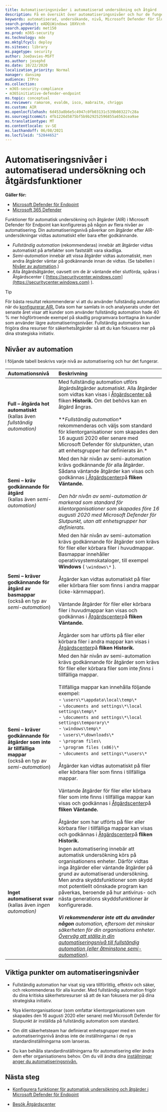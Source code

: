 ```yaml
---
title: Automatiseringsnivåer i automatiserad undersökning och åtgärd
description: Få en översikt över automatiseringsnivåer och hur de fungerar i Microsoft Defender för Endpoint
keywords: automatiserad, undersökande, nivå, Microsoft Defender för Slutpunkt
search.product: eADQiWindows 10XVcnh
search.appverid: met150
ms.prod: m365-security
ms.technology: mde
ms.mktglfcycl: deploy
ms.sitesec: library
ms.pagetype: security
author: JoeDavies-MSFT
ms.author: josephd
ms.date: 10/22/2020
localization_priority: Normal
manager: dansimp
audience: ITPro
ms.collection:
- m365-security-compliance
- m365initiative-defender-endpoint
ms.topic: conceptual
ms.reviewer: ramarom, evaldm, isco, mabraitm, chriggs
ms.custom: AIR
ms.openlocfilehash: 6d453a8b6e5c4947c0fb03131c539b083227c28a
ms.sourcegitcommit: 4fb1226d5875bf5b9b29252596855a6562cea9ae
ms.translationtype: MT
ms.contentlocale: sv-SE
ms.lasthandoff: 06/08/2021
ms.locfileid: "52844652"
---
```

# <a name="automation-levels-in-automated-investigation-and-remediation-capabilities"></a>Automatiseringsnivåer i automatiserad undersökning och åtgärdsfunktioner

**Gäller för:**
- [Microsoft Defender för Endpoint](https://go.microsoft.com/fwlink/p/?linkid=2154037)
- [Microsoft 365 Defender](https://go.microsoft.com/fwlink/?linkid=2118804)

Funktioner för automatisk undersökning och åtgärder (AIR) i Microsoft Defender för Endpoint kan konfigureras på någon av flera nivåer av automatisering. Din automatiseringsnivå påverkar om åtgärder efter AIR-undersökningar vidtas automatiskt eller bara efter godkännande.  
- *Fullständig automation* (rekommenderas) innebär att åtgärder vidtas automatiskt på artefakter som fastställt vara skadliga.
- *Semi-automation* innebär att vissa åtgärder vidtas automatiskt, men andra åtgärder väntar på godkännande innan de vidtas. (Se tabellen i [Nivåer av automation](#levels-of-automation).)
- Alla åtgärdsåtgärder, oavsett om de är väntande eller slutförda, spåras i Åtgärdscenter ( [https://securitycenter.windows.com](https://securitycenter.windows.com) ). 

> [!TIP]
> För bästa resultat rekommenderar vi att du använder fullständig automation när du [konfigurerar AIR.](configure-automated-investigations-remediation.md) Data som har samlats in och analyserats under det senaste året visar att kunder som använder fullständig automation hade 40 % mer högförtroende exempel på skadlig programvara borttagna än kunder som använder lägre automatiseringsnivåer. Fullständig automation kan frigöra dina resurser för säkerhetsåtgärder så att du kan fokusera mer på dina strategiska initiativ.

## <a name="levels-of-automation"></a>Nivåer av automation

I följande tabell beskrivs varje nivå av automatisering och hur det fungerar.

|Automationsnivå | Beskrivning|
|:---|:---|
|**Full – åtgärda hot automatiskt** <br/>(kallas även *fullständig automation)*| Med fullständig automation utförs åtgärdsåtgärder automatiskt. Alla åtgärder som vidtas kan visas i [Åtgärdscenter på](auto-investigation-action-center.md) fliken **Historik.** Om det behövs kan en åtgärd ångras.<br/><br/>**_Fullständig automation_* rekommenderas och väljs som standard för klientorganisationer som skapades den 16 augusti 2020 eller senare med Microsoft Defender för slutpunkten, utan att enhetsgrupper har definierats än.*  |
|**Semi – kräv godkännande för åtgärd** <br/>(kallas även *semi-automation)*| Med den här nivån av semi-automation krävs godkännande *för* alla åtgärder. Sådana väntande åtgärder kan visas och godkännas [i Åtgärdscenter](auto-investigation-action-center.md)på **fliken Väntande.**<br/><br/>*Den här nivån av semi-automation är markerad som standard för klientorganisationer som skapades före 16 augusti 2020 med Microsoft Defender för Slutpunkt, utan att enhetsgrupper har definierats.*|
|**Semi – kräver godkännande för åtgärd av basmappar** <br/>(också en typ av *semi-automation*)  | Med den här nivån av semi-automation krävs godkännande för åtgärder som krävs för filer eller körbara filer i huvudmappar. Basmappar innehåller operativsystemskataloger, till exempel **Windows** ( `\windows\*` ).<br/><br/>Åtgärder kan vidtas automatiskt på filer eller körbara filer som finns i andra mappar (icke-kärnmappar). <br/><br/>Väntande åtgärder för filer eller körbara filer i huvudmappar kan visas och godkännas i [Åtgärdscenter](auto-investigation-action-center.md)på **fliken Väntande.** <br/><br/>Åtgärder som har utförts på filer eller körbara filer i andra mappar kan visas i [Åtgärdscenter](auto-investigation-action-center.md)på **fliken Historik.** |
|**Semi – kräver godkännande för åtgärder som inte är tillfälliga mappar** <br/>(också en typ av *semi-automation*)| Med den här nivån av semi-automation krävs godkännande för åtgärder som krävs för filer eller körbara filer som inte *finns* i tillfälliga mappar. <br/><br/>Tillfälliga mappar kan innehålla följande exempel: <br/>- `\users\*\appdata\local\temp\*`<br/>- `\documents and settings\*\local settings\temp\*` <br/>- `\documents and settings\*\local settings\temporary\*`<br/>- `\windows\temp\*`<br/>- `\users\*\downloads\*`<br/>- `\program files\` <br/>- `\program files (x86)\*`<br/>- `\documents and settings\*\users\*`<br/><br/>Åtgärder kan vidtas automatiskt på filer eller körbara filer som finns i tillfälliga mappar. <br/><br/>Väntande åtgärder för filer eller körbara filer som inte finns i tillfälliga mappar kan visas och godkännas i [Åtgärdscenter](auto-investigation-action-center.md)på **fliken Väntande.**<br/><br/>Åtgärder som har utförts på filer eller körbara filer i tillfälliga mappar kan visas och godkännas i [Åtgärdscenter](auto-investigation-action-center.md)på **fliken Historik.**   |
|**Inget automatiserat svar** <br/>(kallas även *ingen automation)* | Ingen automatisering innebär att automatisk undersökning körs på organisationens enheter. Därför vidtas inga åtgärder eller väntande åtgärder på grund av automatiserad undersökning. Men andra skyddsfunktioner som [](/windows/security/threat-protection/microsoft-defender-antivirus/detect-block-potentially-unwanted-apps-microsoft-defender-antivirus)skydd mot potentiellt oönskade program kan påverkas, beroende på hur antivirus- och nästa generations skyddsfunktioner är konfigurerade.<br/><br/>***Vi rekommenderar *inte* att du använder någon** automation, eftersom det minskar säkerheten för din organisations enheter. [Överväg att ställa in din automatiseringsnivå till fullständig automation (eller åtminstone semi-automation)](/microsoft-365/security/defender-endpoint/machine-groups)*. |

## <a name="important-points-about-automation-levels"></a>Viktiga punkter om automatiseringsnivåer

- Fullständig automation har visat sig vara tillförlitlig, effektiv och säker, och rekommenderas för alla kunder. Med fullständig automation frigör du dina kritiska säkerhetsresurser så att de kan fokusera mer på dina strategiska initiativ.

- Nya klientorganisationar (som omfattar klientorganisationen som skapades den 16 augusti 2020 eller senare) med Microsoft Defender för Slutpunkt är inställda på fullständig automation som standard.

- Om ditt säkerhetsteam har definierat enhetsgrupper med en automatiseringsnivå ändras inte de inställningarna i de nya standardinställningarna som lanseras. 

- Du kan behålla standardinställningarna för automatisering eller ändra dem efter organisationens behov. Om du vill ändra dina [inställningar anger du automatiseringsnivån.](/microsoft-365/security/defender-endpoint/configure-automated-investigations-remediation#set-up-device-groups)

## <a name="next-steps"></a>Nästa steg

- [Konfigurera funktioner för automatisk undersökning och åtgärder i Microsoft Defender för Endpoint](configure-automated-investigations-remediation.md)

- [Besök Åtgärdscenter](/microsoft-365/security/defender-endpoint/auto-investigation-action-center#the-action-center)
